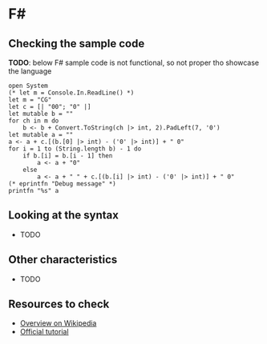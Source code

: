 # F#

## Checking the sample code

**TODO**: below F# sample code is not functional, so not proper tho showcase the language

```F# runnable
open System
(* let m = Console.In.ReadLine() *)
let m = "CG"
let c = [| "00"; "0" |]
let mutable b = ""
for ch in m do
    b <- b + Convert.ToString(ch |> int, 2).PadLeft(7, '0')
let mutable a = ""
a <- a + c.[(b.[0] |> int) - ('0' |> int)] + " 0"
for i = 1 to (String.length b) - 1 do
    if b.[i] = b.[i - 1] then
        a <- a + "0"
    else
        a <- a + " " + c.[(b.[i] |> int) - ('0' |> int)] + " 0"
(* eprintfn "Debug message" *)
printfn "%s" a
```

## Looking at the syntax

- TODO

## Other characteristics

- TODO

## Resources to check

- [Overview on Wikipedia](https://en.wikipedia.org/wiki/F_Sharp_(programming_language))
- [Official tutorial](https://fsharp.org/learn/index.html)
